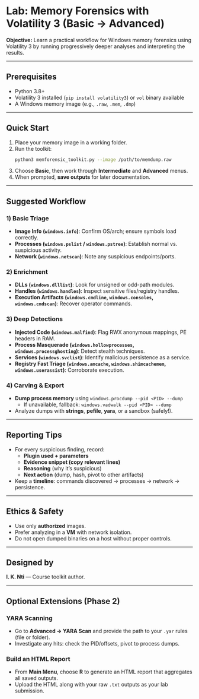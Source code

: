 # Lab: Memory Forensics with Volatility 3 (Basic → Advanced)

**Objective:** Learn a practical workflow for Windows memory forensics using Volatility 3 by running progressively deeper analyses and interpreting the results.

---

## Prerequisites
- Python 3.8+
- Volatility 3 installed (`pip install volatility3`) or `vol` binary available
- A Windows memory image (e.g., `.raw`, `.mem`, `.dmp`)

---

## Quick Start
1. Place your memory image in a working folder.
2. Run the toolkit:
   ```bash
   python3 memforensic_toolkit.py --image /path/to/memdump.raw
   ```
3. Choose **Basic**, then work through **Intermediate** and **Advanced** menus.
4. When prompted, **save outputs** for later documentation.

---

## Suggested Workflow
### 1) Basic Triage
- **Image Info (`windows.info`)**: Confirm OS/arch; ensure symbols load correctly.
- **Processes (`windows.pslist` / `windows.pstree`)**: Establish normal vs. suspicious activity.
- **Network (`windows.netscan`)**: Note any suspicious endpoints/ports.

### 2) Enrichment
- **DLLs (`windows.dlllist`)**: Look for unsigned or odd-path modules.
- **Handles (`windows.handles`)**: Inspect sensitive files/registry handles.
- **Execution Artifacts (`windows.cmdline`, `windows.consoles`, `windows.cmdscan`)**: Recover operator commands.

### 3) Deep Detections
- **Injected Code (`windows.malfind`)**: Flag RWX anonymous mappings, PE headers in RAM.
- **Process Masquerade (`windows.hollowprocesses`, `windows.processghosting`)**: Detect stealth techniques.
- **Services (`windows.svclist`)**: Identify malicious persistence as a service.
- **Registry Fast Triage (`windows.amcache`, `windows.shimcachemem`, `windows.userassist`)**: Corroborate execution.

### 4) Carving & Export
- **Dump process memory** using `windows.procdump --pid <PID> --dump`
  - If unavailable, fallback: `windows.vadwalk --pid <PID> --dump`
- Analyze dumps with **strings**, **pefile**, **yara**, or a sandbox (safely!).

---

## Reporting Tips
- For every suspicious finding, record:
  - **Plugin used + parameters**
  - **Evidence snippet (copy relevant lines)**
  - **Reasoning** (why it’s suspicious)
  - **Next action** (dump, hash, pivot to other artifacts)
- Keep a **timeline**: commands discovered → processes → network → persistence.

---

## Ethics & Safety
- Use only **authorized** images.
- Prefer analyzing in a **VM** with network isolation.
- Do not open dumped binaries on a host without proper controls.

---

## Designed by
**I. K. Nti** — Course toolkit author.


---

## Optional Extensions (Phase 2)
### YARA Scanning
- Go to **Advanced → YARA Scan** and provide the path to your `.yar` rules (file or folder).
- Investigate any hits: check the PID/offsets, pivot to process dumps.

### Build an HTML Report
- From **Main Menu**, choose **R** to generate an HTML report that aggregates all saved outputs.
- Upload the HTML along with your raw `.txt` outputs as your lab submission.
